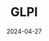 ---
title: GLPI
description: No Fuss Computings Ansible Collection GLPI
date: 2024-04-27
template: project.html
about: https://gitlab.com/nofusscomputing/projects/ansible/collections/glpi
---